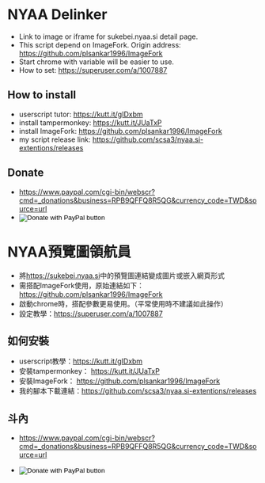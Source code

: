 # NYAA Delinker

- Link to image or iframe for sukebei.nyaa.si detail page.
- This script depend on ImageFork. Origin address: <https://github.com/plsankar1996/ImageFork>
- Start chrome with variable will be easier to use.
- How to set: <https://superuser.com/a/1007887>

## How to install

- userscript tutor: <https://kutt.it/gIDxbm>
- install tampermonkey: <https://kutt.it/JUaTxP>
- install ImageFork: <https://github.com/plsankar1996/ImageFork>
- my script release link: <https://github.com/scsa3/nyaa.si-extentions/releases>

## Donate

- <https://www.paypal.com/cgi-bin/webscr?cmd=_donations&business=RPB9QFFQ8R5QG&currency_code=TWD&source=url>
- <form action="https://www.paypal.com/cgi-bin/webscr" method="post" target="_top">
  <input type="hidden" name="cmd" value="_donations" />
  <input type="hidden" name="business" value="RPB9QFFQ8R5QG" />
  <input type="hidden" name="currency_code" value="TWD" />
  <input type="image" src="https://www.paypalobjects.com/en_US/TW/i/btn/btn_donateCC_LG.gif" border="0" name="submit" title="PayPal - The safer, easier way to pay online!" alt="Donate with PayPal button" />
  <img alt="" border="0" src="https://www.paypal.com/en_TW/i/scr/pixel.gif" width="1" height="1" />
  </form>

# NYAA預覽圖領航員
 
- 將<https://sukebei.nyaa.si>中的預覽圖連結變成圖片或嵌入網頁形式
- 需搭配ImageFork使用，原始連結如下：<https://github.com/plsankar1996/ImageFork>
- 啟動chrome時，搭配參數更易使用。（平常使用時不建議如此操作）
- 設定教學：<https://superuser.com/a/1007887>

## 如何安裝

- userscript教學：<https://kutt.it/gIDxbm>
- 安裝tampermonkey： <https://kutt.it/JUaTxP>
- 安裝ImageFork： <https://github.com/plsankar1996/ImageFork>
- 我的腳本下載連結：<https://github.com/scsa3/nyaa.si-extentions/releases>

## 斗內

- <https://www.paypal.com/cgi-bin/webscr?cmd=_donations&business=RPB9QFFQ8R5QG&currency_code=TWD&source=url>

- <form action="https://www.paypal.com/cgi-bin/webscr" method="post" target="_top">
  <input type="hidden" name="cmd" value="_donations" />
  <input type="hidden" name="business" value="RPB9QFFQ8R5QG" />
  <input type="hidden" name="currency_code" value="TWD" />
  <input type="image" src="https://www.paypalobjects.com/en_US/TW/i/btn/btn_donateCC_LG.gif" border="0" name="submit" title="PayPal - The safer, easier way to pay online!" alt="Donate with PayPal button" />
  <img alt="" border="0" src="https://www.paypal.com/en_TW/i/scr/pixel.gif" width="1" height="1" />
  </form>
  


